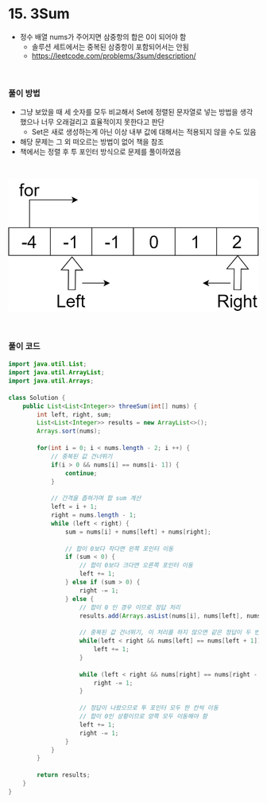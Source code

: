 # 15. 3Sum
- 정수 배열 nums가 주어지면 삼중항의 합은 0이 되어야 함
    - 솔루션 세트에서는 중복된 삼중항이 포함되어서는 안됨
    - https://leetcode.com/problems/3sum/description/

<br>

### 풀이 방법
- 그냥 보았을 때 세 숫자를 모두 비교해서 Set에 정렬된 문자열로 넣는 방법을 생각했으나 너무 오래걸리고 효율적이지 못한다고 판단
    - Set은 새로 생성하는게 아닌 이상 내부 값에 대해서는 적용되지 않을 수도 있음
- 해당 문제는 그 외 떠오르는 방법이 없어 책을 참조
- 책에서는 정렬 후 투 포인터 방식으로 문제를 풀이하였음

<br>

![3 Sum](../img/3sum.png)

<br>

### 풀이 코드

```java
import java.util.List;
import java.util.ArrayList;
import java.util.Arrays;

class Solution {
    public List<List<Integer>> threeSum(int[] nums) {
        int left, right, sum;
        List<List<Integer>> results = new ArrayList<>();
        Arrays.sort(nums);

        for(int i = 0; i < nums.length - 2; i ++) {
            // 중복된 값 건너뛰기
            if(i > 0 && nums[i] == nums[i- 1]) {
                continue;
            }

            // 간격을 좁혀가며 합 sum 계산
            left = i + 1;
            right = nums.length - 1;
            while (left < right) {
                sum = nums[i] + nums[left] + nums[right];

                // 합이 0보다 작다면 왼쪽 포인터 이동
                if (sum < 0) {
                    // 합이 0보다 크다면 오른쪽 포인터 이동
                    left += 1;
                } else if (sum > 0) {
                    right -= 1;
                } else {
                    // 합이 0 인 경우 이므로 정답 처리
                    results.add(Arrays.asList(nums[i], nums[left], nums[right]));

                    // 중복된 값 건너뛰기, 이 처리를 하지 않으면 같은 정답이 두 번 나올 수 있음
                    while(left < right && nums[left] == nums[left + 1]) {
                        left += 1;
                    }

                    while (left < right && nums[right] == nums[right - 1]) {
                        right -= 1;
                    }

                    // 정답이 나왔으므로 투 포인터 모두 한 칸씩 이동
                    // 합이 0인 상황이므로 양쪽 모두 이동해야 함
                    left += 1;
                    right -= 1;
                }
            }
        }

        return results;
    }
}
```